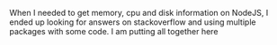 When I needed to get memory, cpu and disk information on NodeJS, I ended up looking for answers on stackoverflow and using multiple packages with some code. I am putting all together here